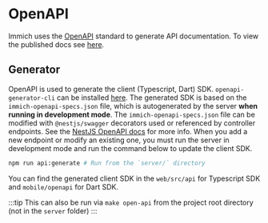 # OpenAPI

Immich uses the [OpenAPI](https://swagger.io/specification/) standard to generate API documentation. To view the published docs see [here](/docs/api).

## Generator

OpenAPI is used to generate the client (Typescript, Dart) SDK. `openapi-generator-cli` can be installed [here](https://openapi-generator.tech/docs/installation/). The generated SDK is based on the `immich-openapi-specs.json` file, which is autogenerated by the server **when running in development mode**. The `immich-openapi-specs.json` file can be modified with `@nestjs/swagger` decorators used or referenced by controller endpoints. See the [NestJS OpenAPI docs](https://docs.nestjs.com/openapi/types-and-parameters) for more info. When you add a new endpoint or modify an existing one, you must run the server in development mode and run the command below to update the client SDK.

```bash
npm run api:generate # Run from the `server/` directory
```

You can find the generated client SDK in the `web/src/api` for Typescript SDK and `mobile/openapi` for Dart SDK.

:::tip
This can also be run via `make open-api` from the project root directory (not in the `server` folder)
:::
